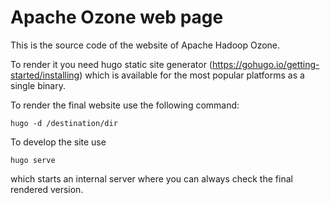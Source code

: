 <!--
 Licensed under the Apache License, Version 2.0 (the "License");
 you may not use this file except in compliance with the License.
 You may obtain a copy of the License at

   https://www.apache.org/licenses/LICENSE-2.0

 Unless required by applicable law or agreed to in writing, software
 distributed under the License is distributed on an "AS IS" BASIS,
 WITHOUT WARRANTIES OR CONDITIONS OF ANY KIND, either express or implied.
 See the License for the specific language governing permissions and
 limitations under the License. See accompanying LICENSE file.
-->

# Apache Ozone web page

This is the source code of the website of Apache Hadoop Ozone.

To render it you need hugo static site generator (https://gohugo.io/getting-started/installing) which is available for the most popular platforms as a single binary.

To render the final website use the following command:

```
hugo -d /destination/dir
```

To develop the site use

```
hugo serve
```

which starts an internal server where you can always check the final rendered version.


